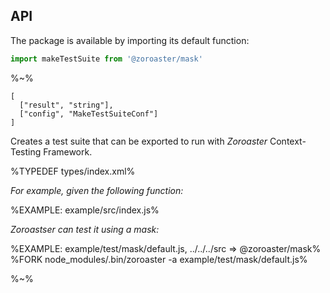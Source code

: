 ## API

The package is available by importing its default function:

```js
import makeTestSuite from '@zoroaster/mask'
```

%~%

```## makeTestSuite
[
  ["result", "string"],
  ["config", "MakeTestSuiteConf"]
]
```

Creates a test suite that can be exported to run with _Zoroaster_ Context-Testing Framework.

%TYPEDEF types/index.xml%

_For example, given the following function:_

%EXAMPLE: example/src/index.js%

_Zoroastser can test it using a mask:_

%EXAMPLE: example/test/mask/default.js, ../../../src => @zoroaster/mask%
%FORK node_modules/.bin/zoroaster -a example/test/mask/default.js%

%~%
